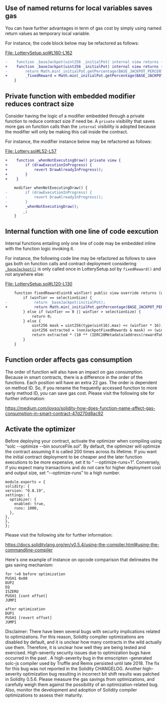 ## Use of named returns for local variables saves gas
You can have further advantages in term of gas cost by simply using named return values as temporary local variable.

For instance, the code block below may be refactored as follows:

[File: LotterySetup.sol#L160-L162](https://github.com/code-423n4/2023-03-wenwin/blob/main/src/LotterySetup.sol#L160-L162)

```diff
-    function _baseJackpot(uint256 _initialPot) internal view returns (uint256 _fixedReward) {
+    function _baseJackpot(uint256 _initialPot) internal view returns (uint256) {
-        return Math.min(_initialPot.getPercentage(BASE_JACKPOT_PERCENTAGE), jackpotBound);
+        _fixedReward = Math.min(_initialPot.getPercentage(BASE_JACKPOT_PERCENTAGE), jackpotBound);
    }
```
## Private function with embedded modifier reduces contract size
Consider having the logic of a modifier embedded through a private function to reduce contract size if need be. A `private` visibility that saves more gas on function calls than the `internal` visibility is adopted because the modifier will only be making this call inside the contract.

For instance, the modifier instance below may be refactored as follows:

[File: Lottery.sol#L52-L57](https://github.com/code-423n4/2023-03-wenwin/blob/main/src/Lottery.sol#L52-L57)

```diff
+    function _whenNotExecutingDraw() private view {
+        if (drawExecutionInProgress) {
+            revert DrawAlreadyInProgress();
+        }
+    }

    modifier whenNotExecutingDraw() {
-        if (drawExecutionInProgress) {
-            revert DrawAlreadyInProgress();
-        }
+        _whenNotExecutingDraw();
        _;
    }
```
## Internal function with one line of code eexcution
Internal functions entailing only one line of code may be embedded inline with the function logic invoking it.

For instance, the following code line may be refactored as follows to save gas both on function calls and contract deployment considering [`_baseJackpot()`](https://github.com/code-423n4/2023-03-wenwin/blob/main/src/LotterySetup.sol#L160-L162) is only called once in LotterySetup.sol by `fixedReward()` and not anywhere else:

[File: LotterySetup.sol#L120-L130](https://github.com/code-423n4/2023-03-wenwin/blob/main/src/LotterySetup.sol#L120-L130)

```diff
    function fixedReward(uint8 winTier) public view override returns (uint256 amount) {
        if (winTier == selectionSize) {
-            return _baseJackpot(initialPot);
+            return Math.min(_initialPot.getPercentage(BASE_JACKPOT_PERCENTAGE), jackpotBound);
        } else if (winTier == 0 || winTier > selectionSize) {
            return 0;
        } else {
            uint256 mask = uint256(type(uint16).max) << (winTier * 16);
            uint256 extracted = (nonJackpotFixedRewards & mask) >> (winTier * 16);
            return extracted * (10 ** (IERC20Metadata(address(rewardToken)).decimals() - 1));
        }
    }
```
## Function order affects gas consumption
The order of function will also have an impact on gas consumption. Because in smart contracts, there is a difference in the order of the functions. Each position will have an extra 22 gas. The order is dependent on method ID. So, if you rename the frequently accessed function to more early method ID, you can save gas cost. Please visit the following site for further information:

https://medium.com/joyso/solidity-how-does-function-name-affect-gas-consumption-in-smart-contract-47d270d8ac92

## Activate the optimizer
Before deploying your contract, activate the optimizer when compiling using “solc --optimize --bin sourceFile.sol”. By default, the optimizer will optimize the contract assuming it is called 200 times across its lifetime. If you want the initial contract deployment to be cheaper and the later function executions to be more expensive, set it to “ --optimize-runs=1”. Conversely, if you expect many transactions and do not care for higher deployment cost and output size, set “--optimize-runs” to a high number.

```
module.exports = {
solidity: {
version: "0.8.19",
settings: {
  optimizer: {
    enabled: true,
    runs: 1000,
  },
},
},
};
```
Please visit the following site for further information:

https://docs.soliditylang.org/en/v0.5.4/using-the-compiler.html#using-the-commandline-compiler

Here's one example of instance on opcode comparison that delineates the gas saving mechanism:

```
for !=0 before optimization
PUSH1 0x00
DUP2
EQ
ISZERO
PUSH1 [cont offset]
JUMPI

after optimization
DUP1
PUSH1 [revert offset]
JUMPI
```
Disclaimer: There have been several bugs with security implications related to optimizations. For this reason, Solidity compiler optimizations are disabled by default, and it is unclear how many contracts in the wild actually use them. Therefore, it is unclear how well they are being tested and exercised. High-severity security issues due to optimization bugs have occurred in the past . A high-severity bug in the emscripten -generated solc-js compiler used by Truffle and Remix persisted until late 2018. The fix for this bug was not reported in the Solidity CHANGELOG. Another high-severity optimization bug resulting in incorrect bit shift results was patched in Solidity 0.5.6. Please measure the gas savings from optimizations, and carefully weigh them against the possibility of an optimization-related bug. Also, monitor the development and adoption of Solidity compiler optimizations to assess their maturity.
